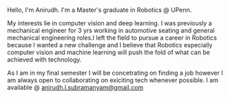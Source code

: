 Hello, I'm Anirudh. I'm a Master's graduate in Robotics @ UPenn. 

My interests lie in computer vision and deep learning. I was previously a mechanical engineer for 3 yrs working in automotive seating and general mechanical engineering roles.I left the field to pursue a career in Robotics because I wanted a new challenge and I believe that Robotics especially computer vision and machine learning will push the fold of what can be achieved with technology.

As I am in my final semester I will be concetrating on finding a job however I am always open to collaborating on exiciting tech whenever possible. I am available @ anirudh.l.subramanyam@gmail.com 

<!---
anisub/anisub is a ✨ special ✨ repository because its `README.md` (this file) appears on your GitHub profile.
You can click the Preview link to take a look at your changes.
--->
